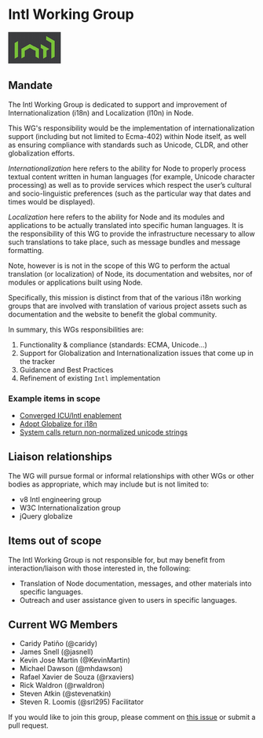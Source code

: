 # Intl Working Group

![Intl logo](img/Intl.png)

## Mandate

The Intl Working Group is dedicated to support and improvement of 
Internationalization (i18n) and Localization (l10n) in Node.

This WG's responsibility would be the 
implementation of internationalization support (including but not limited to 
Ecma-402) within Node itself, as well as ensuring compliance with standards
such as Unicode, CLDR, and other globalization efforts.

*Internationalization* here refers to the ability for Node to properly process
textual content written in human languages (for example, Unicode character
processing) as well as to provide services which respect the user’s
cultural and socio-linguistic preferences (such as the particular way that
dates and times would be displayed).

*Localization* here refers to the ability for Node and its modules and applications
to be actually translated into specific human languages. It is the responsibility
of this WG to
provide the infrastructure necessary to allow such translations to take place,
such as message bundles and message formatting.

Note, however is is not in the scope
of this WG to perform the actual translation (or localization) of Node, its
documentation and websites, nor of modules or applications built using Node.

Specifically, this mission is distinct from that of the various i18n working groups
that are involved with translation of various project assets such as 
documentation and the website to benefit the global community.

In summary, this WGs responsibilities are:

1. Functionality & compliance (standards: ECMA, Unicode…)
2. Support for Globalization and Internationalization issues that come up in the tracker  
3. Guidance and Best Practices  
4. Refinement of existing `Intl` implementation 

### Example items in scope

* [Converged ICU/Intl enablement](https://github.com/nodejs/node/issues/26)
* [Adopt Globalize for i18n](https://github.com/nodejs/io.js/issues/1494)
* [System calls return non-normalized unicode strings](https://github.com/nodejs/io.js/issues/2165)

## Liaison relationships

The WG will pursue formal or informal relationships with other WGs or
other bodies as appropriate, which may include but is not limited to:

* v8 Intl engineering group
* W3C Internationalization group
* jQuery globalize

## Items out of scope

The Intl Working Group is not responsible for, but may benefit from
interaction/liaison with those interested in, the following:

* Translation of Node documentation, messages, and other materials into specific languages.
* Outreach and user assistance given to users in specific languages.

## Current WG Members
  + Caridy Patiño (@caridy)
  + James Snell (@jasnell)
  + Kevin Jose Martin (@KevinMartin)
  + Michael Dawson (@mhdawson) 
  + Rafael Xavier de Souza (@rxaviers) 
  + Rick Waldron (@rwaldron)
  + Steven Atkin (@stevenatkin)
  + Steven R. Loomis (@srl295) Facilitator

If you would like to join this group, please comment on [this issue](https://github.com/nodejs/Intl/issues/5) 
or submit a pull request.
